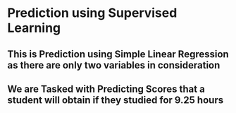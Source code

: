 # Prediction using Supervised Learning

## This is Prediction using Simple Linear Regression as there are only two variables in consideration

## We are Tasked with Predicting Scores that a student will obtain if they studied for 9.25 hours
